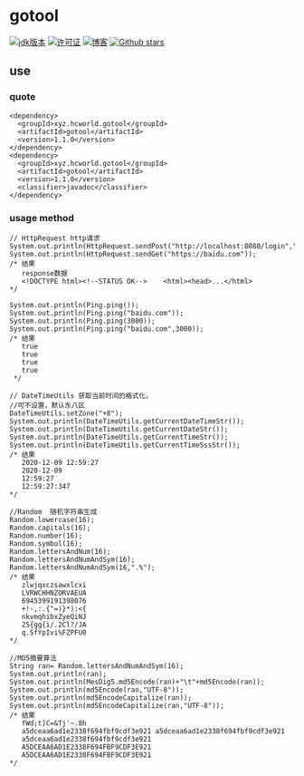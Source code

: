 # gotool
[![jdk版本](https://img.shields.io/badge/java-1.8+-green.svg)](https://www.oracle.com/technetwork/java/javase/downloads/jdk8-downloads-2133151.html)
[![许可证](https://img.shields.io/badge/license-MIT-blue.svg)](https://github.com/z875479694h/gotool/blob/master/LICENSE)
[![博客](https://img.shields.io/badge/blog-Kenith–Zhang-blueviolet.svg)](https://hcworld.xyz)
[![Github stars](https://img.shields.io/github/stars/z875479694h/gotool.svg)](https://github.com/z875479694h/gotool)

## use

### quote
 
    <dependency>
      <groupId>xyz.hcworld.gotool</groupId>
      <artifactId>gotool</artifactId>
      <version>1.1.0</version>
    </dependency>
    <dependency>
      <groupId>xyz.hcworld.gotool</groupId>
      <artifactId>gotool</artifactId>
      <version>1.1.0</version>
      <classifier>javadoc</classifier>
    </dependency>

### usage method

    // HttpRequest http请求
    System.out.println(HttpRequest.sendPost("http://localhost:8080/login","username=123","password=123"));
    System.out.println(HttpRequest.sendGet("https://baidu.com"));
    /* 结果
       response数据
       <!DOCTYPE html><!--STATUS OK-->    <html><head>...</html>
    */
    
    System.out.println(Ping.ping());
    System.out.println(Ping.ping("baidu.com"));
    System.out.println(Ping.ping(3000));
    System.out.println(Ping.ping("baidu.com",3000));
    /* 结果
       true
       true
       true
       true
     */  
    
    // DateTimeUtils 获取当前时间的格式化，
    //可不设置，默认东八区
    DateTimeUtils.setZone("+8");
    System.out.println(DateTimeUtils.getCurrentDateTimeStr());
    System.out.println(DateTimeUtils.getCurrentDateStr());
    System.out.println(DateTimeUtils.getCurrentTimeStr());
    System.out.println(DateTimeUtils.getCurrentTimeSssStr());
    /* 结果
       2020-12-09 12:59:27
       2020-12-09
       12:59:27
       12:59:27:347
    */
    
    //Random  随机字符串生成
    Random.lowercase(16);
    Random.capitals(16);
    Random.number(16);
    Random.symbol(16);
    Random.lettersAndNum(16);
    Random.lettersAndNumAndSym(16);
    Random.lettersAndNumAndSym(16,".%");
    /* 结果
       zlwjqxczsawxlcxi
       LVRWCHHNZORVAEUA
       6945399191398076
       +!-,:.{"=)}*):<{
       nkvmqhibxZyeQiNJ
       25{gg{i/.2Cl?/JA
       q.SfYpIvi%FZPFU0
    */
    
    //MD5摘要算法
    String ran= Random.lettersAndNumAndSym(16);
    System.out.println(ran);
    System.out.println(MesDig5.md5Encode(ran)+"\t"+md5Encode(ran));
    System.out.println(md5Encode(ran,"UTF-8"));
    System.out.println(md5EncodeCapitalize(ran));
    System.out.println(md5EncodeCapitalize(ran,"UTF-8"));
    /* 结果
       fWd;t]C=&Tj'~.8h
       a5dceaa6ad1e2338f694fbf9cdf3e921	a5dceaa6ad1e2338f694fbf9cdf3e921
       a5dceaa6ad1e2338f694fbf9cdf3e921
       A5DCEAA6AD1E2338F694FBF9CDF3E921
       A5DCEAA6AD1E2338F694FBF9CDF3E921
    */
    
 
 

